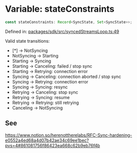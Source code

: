 # Variable: stateConstraints

```ts
const stateConstraints: Record<SyncState, Set<SyncState>>;
```

Defined in: [packages/sdk/src/syncedStreamsLoop.ts:49](https://github.com/towns-protocol/towns/blob/0db1fd0ac7258e8db8cedfb6183e8eade8284fa1/packages/sdk/src/syncedStreamsLoop.ts#L49)

Valid state transitions:
- [*] -\> NotSyncing
- NotSyncing -\> Starting
- Starting -\> Syncing
- Starting -\> Canceling: failed / stop sync
- Starting -\> Retrying: connection error
- Syncing -\> Canceling: connection aborted / stop sync
- Syncing -\> Retrying: connection error
- Syncing -\> Syncing: resync
- Retrying -\> Canceling: stop sync
- Retrying -\> Syncing: resume
- Retrying -\> Retrying: still retrying
- Canceling -\> NotSyncing

## See

https://www.notion.so/herenottherelabs/RFC-Sync-hardening-e0552a4ed68a4d07b42ae34c69ee1bec?pvs=4#861081756f86423ea668c62b9eb76f4b
